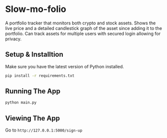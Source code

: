 # Slow-mo-folio


A portfolio tracker that monitors both crypto and stock assets. Shows the live price and a detailed candlestick graph of the asset since adding it to the portfolio. Can track assets for multiple users with secured login allowing for privacy.


## Setup & Installtion

Make sure you have the latest version of Python installed.

```bash
pip install -r requirements.txt
```

## Running The App

```bash
python main.py
```

## Viewing The App

Go to `http://127.0.0.1:5000/sign-up`

